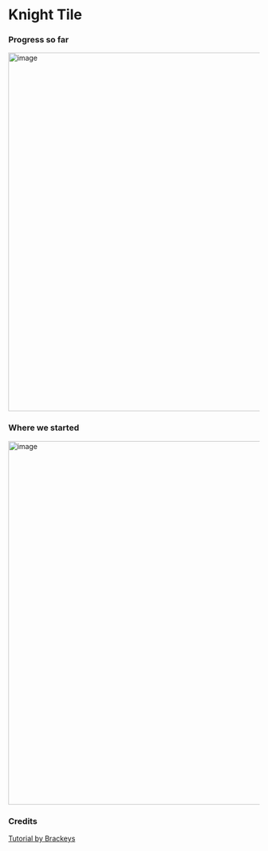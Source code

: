 # Knight Tile


### Progress so far
<img width="1162" height="718" alt="image" src="https://github.com/user-attachments/assets/a8b08284-81fc-4101-be28-06f8e61bfae1" />


### Where we started
<img width="1164" height="728" alt="image" src="https://github.com/user-attachments/assets/cf957a04-d8a4-4a43-89a6-eb6f6b0bcaca" />


### Credits
[Tutorial by Brackeys](https://youtu.be/LOhfqjmasi0)
